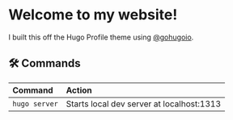 # Welcome to my website!

I built this off the Hugo Profile theme using [@gohugoio](https://github.com/gohugoio/hugo).

## 🛠️ Commands
| Command	| Action	                            |
| :------------ | :---------------------------------------- |
| `hugo server` | Starts local dev server at localhost:1313 |
